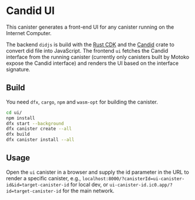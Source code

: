 # Candid UI

This canister generates a front-end UI for any canister running on the Internet Computer. 

The backend `didjs` is build with the [Rust CDK](https://github.com/dfinity/cdk-rs) and the [Candid](../../rust/) crate to convert did file into JavaScript.
The frontend `ui` fetches the Candid interface from the running canister (currently only canisters built by Motoko expose the Candid interface) and renders the UI based on the interface signature.

## Build

You need `dfx`, `cargo`, `npm` and `wasm-opt` for building the canister.

```bash
cd ui/
npm install
dfx start --background
dfx canister create --all
dfx build
dfx canister install --all
```

## Usage

Open the `ui` canister in a browser and supply the id parameter in the URL to render a specific canister,
e.g., `localhost:8000/?canisterId=ui-canister-id&id=target-canister-id` for local dev, 
or `ui-canister-id.ic0.app/?id=target-canister-id` for the main network.
